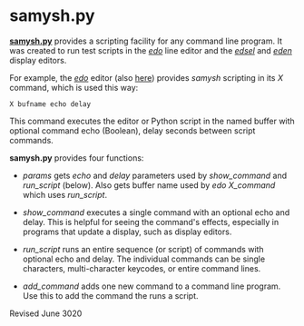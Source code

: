 
samysh.py
=========

**[samysh.py](samysh.py)** provides a scripting facility for any command line program.
  It was created to run test scripts in the *[edo](../editors/edo.md)* line editor
  and the *[edsel](../editors/edsel.md)* and *[eden](../editors/eden.md)* display editors.

For example, the *[edo](../editors/edo.md)* editor (also
[here](../editors/edo.txt)) provides *samysh* scripting in its *X* command, 
which is used this way:

    X bufname echo delay

This command executes the editor or Python script in the named buffer 
with optional command echo (Boolean), delay seconds between script commands.

**samysh.py** provides four functions:

- *params* gets *echo* and *delay* parameters used by *show_command* and *run_script*
  (below).  Also gets buffer name used by *edo* *X_command* which uses *run_script*.

- *show_command* executes a single command with an optional echo and delay.
  This is helpful for seeing the command's effects, especially in
  programs that update a display, such as display editors.

- *run_script* runs an entire sequence (or script) of commands with optional echo and delay.
  The individual commands can be single characters, multi-character keycodes,
  or entire command lines.

- *add_command* adds one new command to a command line program. Use this to
  add the command the runs a script.

Revised June 3020

